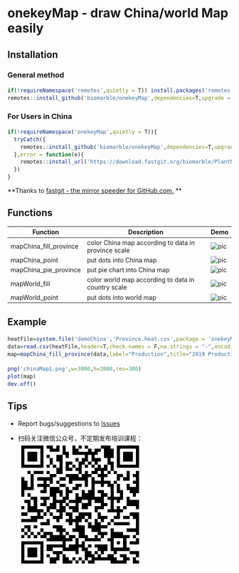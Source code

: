 # onekeyMap - draw China/world Map easily


## Installation

### General method

```R
if(!requireNamespace('remotes',quietly = T)) install.packages('remotes',update=F)
remotes::install_github('biomarble/onekeyMap',dependencies=T,upgrade = F)
```

### For Users in China

```R
if(!requireNamespace('onekeyMap',quietly = T)){
  tryCatch({
    remotes::install_github('biomarble/onekeyMap',dependencies=T,upgrade = F)
  },error = function(e){
    remotes::install_url('https://download.fastgit.org/biomarble/PlantNGSTools/archive/main.zip',dependencies = T,upgrade = F) 
  })
}
```

**Thanks to [fastgit - the mirror speeder for GitHub.com.](https://fastgit.org/) **

## Functions



|Function| Description | Demo |
|-|-| -|
|mapChina_fill_province| color China map according to data in province scale | <img src="https://blog.ugeneyun.cn/assets/Rpackage/chinaMap1.png" alt="pic" width=300 /> |
|mapChina_point| put dots into China map |  <img src="https://blog.ugeneyun.cn/assets/Rpackage/chinaMap4.png" alt="pic" width=300 /> |
|mapChina_pie_province| put pie chart into China map | <img src="https://blog.ugeneyun.cn/assets/Rpackage/chinaMap5.png" alt="pic" width=300 /> |
|mapWorld_fill| color world map according to data in country scale |  <img src="https://blog.ugeneyun.cn/assets/Rpackage/worldMap1.png" alt="pic" width=300 />|
|mapWorld_point| put dots into world map |  <img src="https://blog.ugeneyun.cn/assets/Rpackage/worldMap2.png" alt="pic" width=300 /> |

## Example

```R
heatFile=system.file('demoChina','Province.heat.csv',package = 'onekeyMap')
data=read.csv(heatFile,header=T,check.names = F,na.strings = "-",encoding = 'UTF-8')
map=mapChina_fill_province(data,label="Production",title="2019 Productions of Cotton",colorTrans="log10")

png('chinaMap1.png',w=3000,h=2000,res=300)
plot(map)
dev.off()
```


## Tips

- Report bugs/suggestions to [Issues](https://github.com/biomarble/onekeyMap/issues)

- 扫码关注微信公众号，不定期发布培训课程：<br>
![qrcode.png](https://raw.githubusercontent.com/biomarble/PlantNGSTools/main/qrcode.png)
